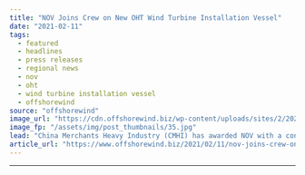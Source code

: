```yaml
---
title: "NOV Joins Crew on New OHT Wind Turbine Installation Vessel"
date: "2021-02-11"
tags: 
  - featured
  - headlines
  - press releases
  - regional news
  - nov
  - oht
  - wind turbine installation vessel
  - offshorewind
source: "offshorewind"
image_url: "https://cdn.offshorewind.biz/wp-content/uploads/sites/2/2021/02/11091002/NOV-Joins-Crew-on-New-OHT-Wind-Turbine-Installation-Vessel.jpg"
image_fp: "/assets/img/post_thumbnails/35.jpg"
lead: "China Merchants Heavy Industry (CMHI) has awarded NOV with a contract to design and"
article_url: "https://www.offshorewind.biz/2021/02/11/nov-joins-crew-on-new-oht-wind-turbine-installation-vessel/"
---
```


---
